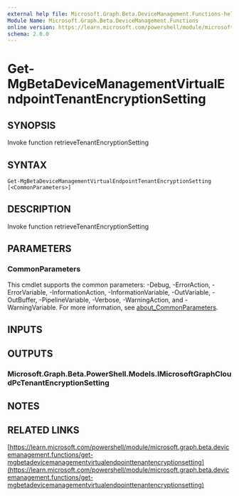 ```yaml
---
external help file: Microsoft.Graph.Beta.DeviceManagement.Functions-help.xml
Module Name: Microsoft.Graph.Beta.DeviceManagement.Functions
online version: https://learn.microsoft.com/powershell/module/microsoft.graph.beta.devicemanagement.functions/get-mgbetadevicemanagementvirtualendpointtenantencryptionsetting
schema: 2.0.0
---
```


# Get-MgBetaDeviceManagementVirtualEndpointTenantEncryptionSetting

## SYNOPSIS
Invoke function retrieveTenantEncryptionSetting

## SYNTAX

```
Get-MgBetaDeviceManagementVirtualEndpointTenantEncryptionSetting [<CommonParameters>]
```

## DESCRIPTION
Invoke function retrieveTenantEncryptionSetting

## PARAMETERS

### CommonParameters
This cmdlet supports the common parameters: -Debug, -ErrorAction, -ErrorVariable, -InformationAction, -InformationVariable, -OutVariable, -OutBuffer, -PipelineVariable, -Verbose, -WarningAction, and -WarningVariable. For more information, see [about_CommonParameters](http://go.microsoft.com/fwlink/?LinkID=113216).

## INPUTS

## OUTPUTS

### Microsoft.Graph.Beta.PowerShell.Models.IMicrosoftGraphCloudPcTenantEncryptionSetting
## NOTES

## RELATED LINKS

[https://learn.microsoft.com/powershell/module/microsoft.graph.beta.devicemanagement.functions/get-mgbetadevicemanagementvirtualendpointtenantencryptionsetting](https://learn.microsoft.com/powershell/module/microsoft.graph.beta.devicemanagement.functions/get-mgbetadevicemanagementvirtualendpointtenantencryptionsetting)



